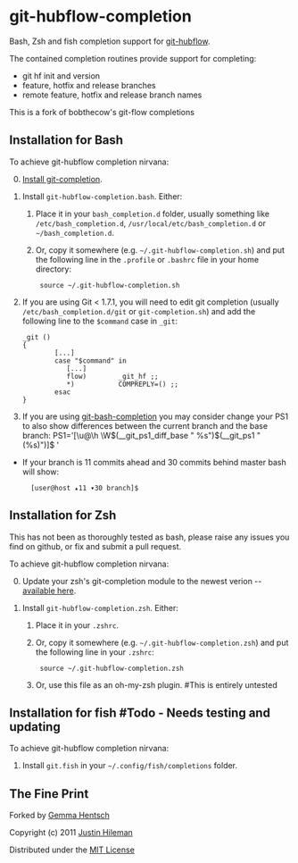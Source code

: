 git-hubflow-completion
===================

Bash, Zsh and fish completion support for [git-hubflow](http://datasift.github.io/gitflow/).

The contained completion routines provide support for completing:

 * git hf init and version
 * feature, hotfix and release branches
 * remote feature, hotfix and release branch names

This is a fork of bobthecow's git-flow completions

Installation for Bash
---------------------

To achieve git-hubflow completion nirvana:

 0. [Install git-completion](http://github.com/bobthecow/git-flow-completion/wiki/Install-Bash-git-completion).

 1. Install `git-hubflow-completion.bash`. Either:

    1. Place it in your `bash_completion.d` folder, usually something like `/etc/bash_completion.d`,
       `/usr/local/etc/bash_completion.d` or `~/bash_completion.d`.

    2. Or, copy it somewhere (e.g. `~/.git-hubflow-completion.sh`) and put the following line in the `.profile` or
       `.bashrc` file in your home directory:

            source ~/.git-hubflow-completion.sh

 2. If you are using Git < 1.7.1, you will need to edit git completion (usually `/etc/bash_completion.d/git` or
    `git-completion.sh`) and add the following line to the `$command` case in `_git`:

        _git ()
        {
                [...]
                case "$command" in
                   [...]
                   flow)        _git_hf ;;		
                   *)           COMPREPLY=() ;;
                esac
        }

 3. If you are using [git-bash-completion](https://github.com/markgandolfo/git-bash-completion) you may consider change your PS1 to also show differences between the current branch and the base branch: PS1='[\u@\h \W$(__git_ps1_diff_base " %s")$(__git_ps1 " (%s)")]\$ '
  * If your branch is 11 commits ahead and 30 commits behind master bash will show:

          [user@host ▴11 ▾30 branch]$

Installation for Zsh
--------------------
This has not been as thoroughly tested as bash, please raise any issues you find on github, or fix and submit a pull request.

To achieve git-hubflow completion nirvana:

 0. Update your zsh's git-completion module to the newest verion --
    [available here](http://zsh.git.sourceforge.net/git/gitweb.cgi?p=zsh/zsh;a=blob_plain;f=Completion/Unix/Command/_git;hb=HEAD).

 1. Install `git-hubflow-completion.zsh`. Either:

    1. Place it in your `.zshrc`.

    2. Or, copy it somewhere (e.g. `~/.git-hubflow-completion.zsh`) and put the following line in
       your `.zshrc`:

            source ~/.git-hubflow-completion.zsh

    3. Or, use this file as an oh-my-zsh plugin. #This is entirely untested


Installation for fish #Todo - Needs testing and updating
--------------------------------------------------------

To achieve git-hubflow completion nirvana:

 1. Install `git.fish` in your `~/.config/fish/completions` folder.


The Fine Print
--------------
Forked by [Gemma Hentsch](https://github.com/ladyrassilon)

Copyright (c) 2011 [Justin Hileman](http://justinhileman.com)

Distributed under the [MIT License](http://creativecommons.org/licenses/MIT/)
